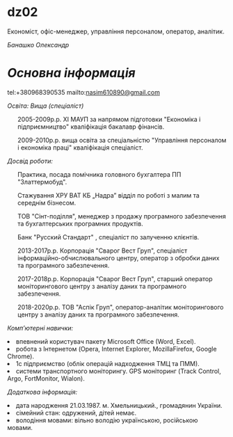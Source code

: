# dz02
Економіст, офіс-менеджер, управління персоналом, оператор, аналітик.

*Банашко Олександр* 

*Основна інформація*
==================
tel:+380968390535 
mailto:nasim610890@gmail.com 

*Освіта: Вища (спеціаліст)*
<ul>2005-2009р.р. ХІ МАУП за напрямом підготовки "Економіка і підприємництво" кваліфікація бакалавр фінансів.</ul>
<ul>2009-2010р.р. вища освіта за спеціальністю "Управління персоналом і економіка праці" кваліфікація спеціаліст.</ul>

*Досвід роботи:*
<ul>Практика, посада помічника головного бухгалтера ПП "Златтермобуд".</ul> 
<ul>Стажування ХРУ ВАТ КБ „Надра” відділ по роботі з малим та середнім бізнесом.</ul>
<ul>ТОВ "Сінт-поділля", менеджер з продажу програмного забезпечення та бухгалтерських програмних продуктів.</ul>
<ul>Банк "Русский Стандарт" , спеціаліст по залученню клієнтів.</ul>
<ul>2013-2017р.р. Корпорація "Сварог Вест Груп", спеціаліст інформаційно-обчислювального центру, оператор з обробки даних та програмного забезпечення.</ul>
<ul> 2017-2018р.р. Корпорація "Сварог Вест Груп", старший оператор моніторингового центру з аналізу даних та програмного забезпечення.</ul>
<ul>2018-2020р.р. ТОВ "Аспік Груп", оператор-аналітик моніторингового центру з аналізу даних та програмного забезпечення.</ul>

*Комп’ютерні навички:*
<li>впевнений користувач пакету Microsoft Office (Word, Excel).</li> 
<li> робота з Інтернетом (Opera, Internet Explorer, MozillaFirefox, Google Chrome).</li>
<li> 1с підприємство (облік операцій надходження ТМЦ та ПММ).</li>
<li> системи транспортного моніторингу. GPS моніторинг (Track Control, Argo, FortMonitor, Wialon).</li>

*Додаткова інформація:*

 <li> дата народження 21.03.1987. м. Хмельницький., громадянин України. </li>
  <li> сімейний стан: одружений, дітей немає.</li>
   <li> володіння мовами: вільно володію українською, російською мовами. </li>




